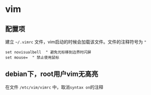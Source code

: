 # vim

## 配置项

建立 `~/.vimrc` 文件，vim启动的时候会加载该文件。文件的注释符号为 `"`

``` config
set novisualbell  " 避免光标移到边界时闪屏
set mouse=  " 禁止使用鼠标
```

## debian下，root用户vim无高亮

在文件 `/etc/vim/vimrc` 中，取消`syntax on`的注释